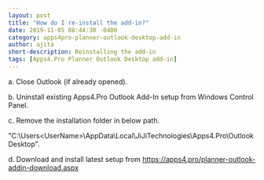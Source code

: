 ```yaml
---
layout: post
title: "How do I re-install the add-in?"
date: 2019-11-05 08:44:38 -0400
category: apps4pro-planner-outlook-desktop-add-in
author: ajita
short-description: Reinstalling the add-in
tags: [Apps4.Pro Planner Outlook Desktop add-in]
---
```

a. Close Outlook (if already opened). 

b. Uninstall existing Apps4.Pro Outlook Add-In setup from Windows Control Panel. 

c. Remove the installation folder in below path. 

  "C:\Users\<UserName>\AppData\Local\JiJiTechnologies\Apps4.Pro\Outlook Desktop".  

d. Download and install latest setup from https://apps4.pro/planner-outlook-addin-download.aspx 
